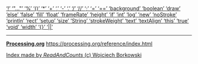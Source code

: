 [ ‘!’ ](https://processing.org/reference/logicalNOT.html)	[ ‘"..."’ ](https://openjdk.java.net/jeps/326)	[ ‘%’ ](https://processing.org/reference/modulo.html)	[ ‘()’ ](https://processing.org/reference/parentheses.html)	[ ‘*’ ](https://processing.org/reference/multiply.html)	[ ‘+’ ](https://processing.org/reference/addition.html)	[ ‘,’ ](https://processing.org/reference/comma.html)	[ ‘-’ ](https://processing.org/reference/minus.html)	[ ‘.’ ](https://processing.org/reference/dot.html)	[ ‘/’ ](https://processing.org/reference/divide.html)	[ ‘//’ ](https://processing.org/reference/comment.html)	[ ‘;’ ](https://processing.org/reference/semicolon.html)	[ ‘=’ ](https://processing.org/reference/assign.html)	[ ‘==’ ](https://processing.org/reference/equality.html)	[ ‘background’ ](https://processing.org/reference/background_.html)	[ ‘boolean’ ](https://processing.org/reference/boolean.html)	[ ‘draw’ ](https://processing.org/reference/draw_.html)	[ ‘else’ ](https://processing.org/reference/else.html)	[ ‘false’ ](https://processing.org/reference/false.html)	[ ‘fill’ ](https://processing.org/reference/fill_.html)	[ ‘float’ ](https://processing.org/reference/float.html)	[ ‘frameRate’ ](https://processing.org/reference/frameRate.html)	[ ‘height’ ](https://processing.org/reference/height.html)	[ ‘if’ ](https://processing.org/reference/if.html)	[ ‘int’ ](https://processing.org/reference/int.html)	[ ‘log’ ](https://processing.org/reference/log_.html)	[ ‘new’ ](https://processing.org/reference/new.html)	[ ‘noStroke’ ](https://processing.org/reference/noStroke_.html)	[ ‘println’ ](https://processing.org/reference/println_.html)	[ ‘rect’ ](https://processing.org/reference/rect_.html)	[ ‘setup’ ](https://processing.org/reference/setup_.html)	[ ‘size’ ](https://processing.org/reference/size_.html)	[ ‘String’ ](https://processing.org/reference/String.html)	[ ‘strokeWeight’ ](https://processing.org/reference/strokeWeight_.html)	[ ‘text’ ](https://processing.org/reference/text_.html)	[ ‘textAlign’ ](https://processing.org/reference/textAlign_.html)	[ ‘this’ ](https://processing.org/reference/this.html)	[ ‘true’ ](https://processing.org/reference/true.html)	[ ‘void’ ](https://processing.org/reference/void.html)	[ ‘width’ ](https://processing.org/reference/width.html)	[ ‘{}’ ](https://processing.org/reference/curlybraces.html)	[ ‘||’ ](https://processing.org/reference/logicalOR.html)	


----
[__Processing.org__](http://Processing.org/) <https://processing.org/reference/index.html>


[Index made by _ReadAndCounts_ (c) Wojciech Borkowski](https://github.com/borkowsk/bookProcessingEN/tree/main/33_extensions/readandcounts)

